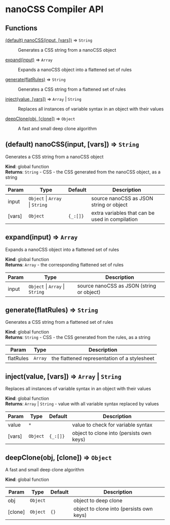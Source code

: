 # nanoCSS Compiler API

## Functions

<dl>
<dt><a href="#nanoCSS">(default) nanoCSS(input, [vars])</a> ⇒ <code>String</code></dt>
<dd><p>Generates a CSS string from a nanoCSS object</p>
</dd>
<dt><a href="#expand">expand(input)</a> ⇒ <code>Array</code></dt>
<dd><p>Expands a nanoCSS object into a flattened set of rules</p>
</dd>
<dt><a href="#generate">generate(flatRules)</a> ⇒ <code>String</code></dt>
<dd><p>Generates a CSS string from a flattened set of rules</p>
</dd>
<dt><a href="#inject">inject(value, [vars])</a> ⇒ <code>Array</code> | <code>String</code></dt>
<dd><p>Replaces all instances of variable syntax in an object with their values</p>
</dd>
<dt><a href="#deepClone">deepClone(obj, [clone])</a> ⇒ <code>Object</code></dt>
<dd><p>A fast and small deep clone algorithm</p>
</dd>
</dl>

<a name="nanoCSS"></a>

## (default) nanoCSS(input, [vars]) ⇒ <code>String</code>
Generates a CSS string from a nanoCSS object

**Kind**: global function  
**Returns**: <code>String</code> - CSS - the CSS generated from the nanoCSS object, as a string  

| Param | Type | Default | Description |
| --- | --- | --- | --- |
| input | <code>Object</code> \| <code>Array</code> \| <code>String</code> |  | source nanoCSS as JSON string or object |
| [vars] | <code>Object</code> | <code>{_:[]}</code> | extra variables that can be used in compilation |

<a name="expand"></a>

## expand(input) ⇒ <code>Array</code>
Expands a nanoCSS object into a flattened set of rules

**Kind**: global function  
**Returns**: <code>Array</code> - the corresponding flattened set of rules  

| Param | Type | Description |
| --- | --- | --- |
| input | <code>Object</code> \| <code>Array</code> \| <code>String</code> | source nanoCSS as JSON (string or object) |

<a name="generate"></a>

## generate(flatRules) ⇒ <code>String</code>
Generates a CSS string from a flattened set of rules

**Kind**: global function  
**Returns**: <code>String</code> - CSS - the CSS generated from the rules, as a string  

| Param | Type | Description |
| --- | --- | --- |
| flatRules | <code>Array</code> | the flattened representation of a stylesheet |

<a name="inject"></a>

## inject(value, [vars]) ⇒ <code>Array</code> \| <code>String</code>
Replaces all instances of variable syntax in an object with their values

**Kind**: global function  
**Returns**: <code>Array</code> \| <code>String</code> - value with all variable syntax replaced by values  

| Param | Type | Default | Description |
| --- | --- | --- | --- |
| value | <code>\*</code> |  | value to check for variable syntax |
| [vars] | <code>Object</code> | <code>{_:[]}</code> | object to clone into (persists own keys) |

<a name="deepClone"></a>

## deepClone(obj, [clone]) ⇒ <code>Object</code>
A fast and small deep clone algorithm

**Kind**: global function  

| Param | Type | Default | Description |
| --- | --- | --- | --- |
| obj | <code>Object</code> |  | object to deep clone |
| [clone] | <code>Object</code> | <code>{}</code> | object to clone into (persists own keys) |
